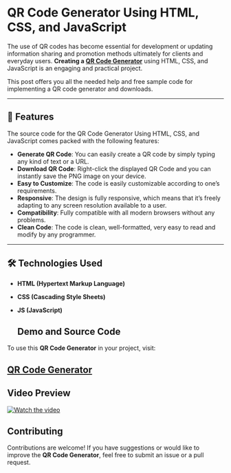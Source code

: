 # QR Code Generator Using HTML, CSS, and JavaScript  

The use of QR codes has become essential for development or updating information sharing and promotion methods ultimately for clients and everyday users. **Creating a <a href="https://jvcodes.com/qr-code-generator/">QR Code Generator</a>** using HTML, CSS, and JavaScript is an engaging and practical project.  

This post offers you all the needed help and free sample code for implementing a QR code generator and downloads.  

---

## 🌟 Features  

The source code for the QR Code Generator Using HTML, CSS, and JavaScript comes packed with the following features:  

- **Generate QR Code**: You can easily create a QR code by simply typing any kind of text or a URL.  
- **Download QR Code**: Right-click the displayed QR Code and you can instantly save the PNG image on your device.  
- **Easy to Customize**: The code is easily customizable according to one’s requirements.  
- **Responsive**: The design is fully responsive, which means that it’s freely adapting to any screen resolution available to a user.  
- **Compatibility**: Fully compatible with all modern browsers without any problems.  
- **Clean Code**: The code is clean, well-formatted, very easy to read and modify by any programmer.  

---

## 🛠️ Technologies Used  

- **HTML (Hypertext Markup Language)**  
- **CSS (Cascading Style Sheets)**  
- **JS (JavaScript)**  

  ## Demo and Source Code

To use this **QR Code Generator** in your project, visit:

## <a href="https://jvcodes.com/qr-code-generator/">QR Code Generator</a>

## Video Preview

[![Watch the video](https://img.youtube.com/vi/qtprsb0RKgc/0.jpg)](https://www.youtube.com/watch?v=qtprsb0RKgc)

## Contributing

Contributions are welcome! If you have suggestions or would like to improve the **QR Code Generator**, feel free to submit an issue or a pull request.
